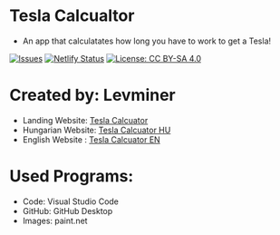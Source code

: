 # Tesla Calcualtor 

* An app that calculatates how long you have to work to get a Tesla!

[![Issues](https://img.shields.io/github/issues/Levminer/teslacalculator)](https://github.com/Levminer/teslacalculator/issues)
[![Netlify Status](https://api.netlify.com/api/v1/badges/bf248ca5-373f-49f2-ba0d-3eee8c40ce33/deploy-status)](https://app.netlify.com/sites/teslacalculator/deploys)
[![License: CC BY-SA 4.0](https://img.shields.io/badge/License-CC%20BY--SA%204.0-lightgrey.svg)](https://creativecommons.org/licenses/by-sa/4.0/)

# Created by: Levminer

* Landing Website: [Tesla Calcuator](https://teslacalculator.netlify.com)
* Hungarian Website: [Tesla Calcuator HU](https://teslacalculator.netlify.com/hu)
* English Website : [Tesla Calcuator EN](https://teslacalculator.netlify.com/en)

# Used Programs:

* Code: Visual Studio Code 
* GitHub: GitHub Desktop
* Images: paint.net